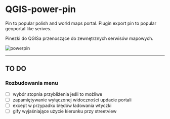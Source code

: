 # QGIS-power-pin

Pin to popular polish and world maps portal.  Plugin export pin to popular geoportal like serives.

Pinezki do QGISa przenoszące do zewnętrznych serwisów mapowych.


![powerpin](https://github.com/user-attachments/assets/1041967a-0d95-4848-9b94-f18780258a8c)

---

## TO DO
### Rozbudowania menu
- [ ] wybór stopnia przybliżenia jeśli to możliwe
- [ ] zapamiętywanie wyłączonej widoczności updacie portali
- [ ] except w przypadku błędów ładowania wtyczki
- [ ] gify wyjaśniające użycie kierunku przy streetview 